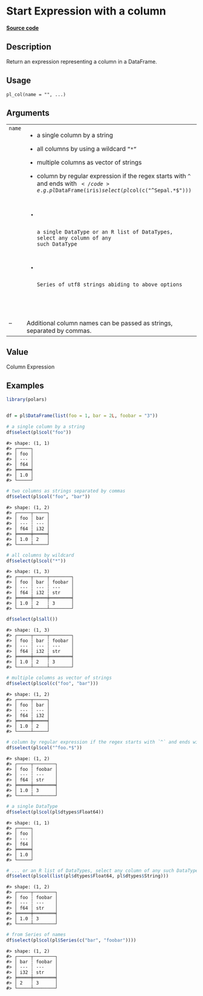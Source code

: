 
# Start Expression with a column

[**Source code**](https://github.com/pola-rs/r-polars/tree/3908b5beab9ec917b825bad8f9a820caad37cb4a/R/functions__lazy.R#L69)

## Description

Return an expression representing a column in a DataFrame.

## Usage

<pre><code class='language-R'>pl_col(name = "", ...)
</code></pre>

## Arguments

<table>
<tr>
<td style="white-space: nowrap; font-family: monospace; vertical-align: top">
<code id="pl_col_:_name">name</code>
</td>
<td>
<ul>
<li>

a single column by a string

</li>
<li>

all columns by using a wildcard <code>“\*“</code>

</li>
<li>

multiple columns as vector of strings

</li>
<li>

column by regular expression if the regex starts with <code>^</code> and
ends with <code>$</code>
e.g. pl$DataFrame(iris)$select(pl$col(c("^Sepal.\*$")))

</li>
<li>

a single DataType or an R list of DataTypes, select any column of any
such DataType

</li>
<li>

Series of utf8 strings abiding to above options

</li>
</ul>
</td>
</tr>
<tr>
<td style="white-space: nowrap; font-family: monospace; vertical-align: top">
<code id="pl_col_:_...">…</code>
</td>
<td>
Additional column names can be passed as strings, separated by commas.
</td>
</tr>
</table>

## Value

Column Expression

## Examples

``` r
library(polars)


df = pl$DataFrame(list(foo = 1, bar = 2L, foobar = "3"))

# a single column by a string
df$select(pl$col("foo"))
```

    #> shape: (1, 1)
    #> ┌─────┐
    #> │ foo │
    #> │ --- │
    #> │ f64 │
    #> ╞═════╡
    #> │ 1.0 │
    #> └─────┘

``` r
# two columns as strings separated by commas
df$select(pl$col("foo", "bar"))
```

    #> shape: (1, 2)
    #> ┌─────┬─────┐
    #> │ foo ┆ bar │
    #> │ --- ┆ --- │
    #> │ f64 ┆ i32 │
    #> ╞═════╪═════╡
    #> │ 1.0 ┆ 2   │
    #> └─────┴─────┘

``` r
# all columns by wildcard
df$select(pl$col("*"))
```

    #> shape: (1, 3)
    #> ┌─────┬─────┬────────┐
    #> │ foo ┆ bar ┆ foobar │
    #> │ --- ┆ --- ┆ ---    │
    #> │ f64 ┆ i32 ┆ str    │
    #> ╞═════╪═════╪════════╡
    #> │ 1.0 ┆ 2   ┆ 3      │
    #> └─────┴─────┴────────┘

``` r
df$select(pl$all())
```

    #> shape: (1, 3)
    #> ┌─────┬─────┬────────┐
    #> │ foo ┆ bar ┆ foobar │
    #> │ --- ┆ --- ┆ ---    │
    #> │ f64 ┆ i32 ┆ str    │
    #> ╞═════╪═════╪════════╡
    #> │ 1.0 ┆ 2   ┆ 3      │
    #> └─────┴─────┴────────┘

``` r
# multiple columns as vector of strings
df$select(pl$col(c("foo", "bar")))
```

    #> shape: (1, 2)
    #> ┌─────┬─────┐
    #> │ foo ┆ bar │
    #> │ --- ┆ --- │
    #> │ f64 ┆ i32 │
    #> ╞═════╪═════╡
    #> │ 1.0 ┆ 2   │
    #> └─────┴─────┘

``` r
# column by regular expression if the regex starts with `^` and ends with `$`
df$select(pl$col("^foo.*$"))
```

    #> shape: (1, 2)
    #> ┌─────┬────────┐
    #> │ foo ┆ foobar │
    #> │ --- ┆ ---    │
    #> │ f64 ┆ str    │
    #> ╞═════╪════════╡
    #> │ 1.0 ┆ 3      │
    #> └─────┴────────┘

``` r
# a single DataType
df$select(pl$col(pl$dtypes$Float64))
```

    #> shape: (1, 1)
    #> ┌─────┐
    #> │ foo │
    #> │ --- │
    #> │ f64 │
    #> ╞═════╡
    #> │ 1.0 │
    #> └─────┘

``` r
# ... or an R list of DataTypes, select any column of any such DataType
df$select(pl$col(list(pl$dtypes$Float64, pl$dtypes$String)))
```

    #> shape: (1, 2)
    #> ┌─────┬────────┐
    #> │ foo ┆ foobar │
    #> │ --- ┆ ---    │
    #> │ f64 ┆ str    │
    #> ╞═════╪════════╡
    #> │ 1.0 ┆ 3      │
    #> └─────┴────────┘

``` r
# from Series of names
df$select(pl$col(pl$Series(c("bar", "foobar"))))
```

    #> shape: (1, 2)
    #> ┌─────┬────────┐
    #> │ bar ┆ foobar │
    #> │ --- ┆ ---    │
    #> │ i32 ┆ str    │
    #> ╞═════╪════════╡
    #> │ 2   ┆ 3      │
    #> └─────┴────────┘
